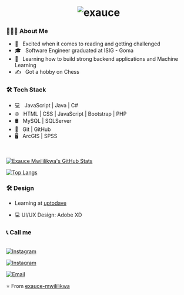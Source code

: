 <h1 align="center"><img src="https://readme-typing-svg.herokuapp.com/?font=Lobster&color=0969da&size=46&width=500&height=76&lines=Hi+%F0%9F%91%8B%2C+I%27m+%20Exauce%20Mwililikwa" alt="exauce" /></h1>
<h3> 👨🏻‍💻 About Me </h3>

- 🤔 &nbsp; Excited when it comes to reading and getting challenged
- 🎓 &nbsp; Software Engineer graduated at ISIG - Goma 
- 🌱 &nbsp; Learning how to build strong backend applications and Machine Learning
- ✍️ &nbsp; Got a hobby on Chess 

<h3>🛠 Tech Stack</h3>

- 💻 &nbsp;  JavaScript | Java | C# 
- 🌐 &nbsp; HTML | CSS | JavaScript | Bootstrap | PHP
- 🛢 &nbsp; MySQL | SQLServer
- 🔧 &nbsp; Git | GitHub
- 🖥 &nbsp; ArcGIS | SPSS
<br/>

[![Exauce Mwililikwa's GitHub Stats](https://github-readme-stats.vercel.app/api?username=exauce-mwililikwa&show_icons=true)](https://github.com/exauce-mwililikwa)

[![Top Langs](https://github-readme-stats.vercel.app/api/top-langs/?username=exauce-mwililikwa&show_icons=true&theme=radical&layout=compact)](https://github.com/exauce-mwililikwa/github-readme-stats)

<h3>🛠 Design</h3>

- Learning at [uptodave](https://uptodatedevelopers.com/)

- 💻 UI/UX Design: Adobe XD

<h3>📞 Call me</h3>

<br/>
  <a href="https://www.instagram.com/exauce_mwililikw/"><img alt="Instagram" src="https://img.shields.io/badge/Instagram-exauce_mwililikw__-blue?style=flat-square&logo=instagram"></a>

  <a href="https://www.linkedin.com/in/exauce-mwililikwa-94b829225/"><img alt="Instagram" src="https://img.shields.io/badge/LinkedIn-exauce mwililikwa-blue?style=flat-square&logo=linkedin"></a>

<a href="mailto:exaucemwililikwa@gmail.com"><img alt="Email" src="https://img.shields.io/badge/Email-exaucemwililikwa@gmail.com-blue?style=flat-square&logo=Microsoft%20outlook"></a>&nbsp;&nbsp;

⭐️ From [exauce-mwililikwa](https://github.com/exauce-mwililikwa)
